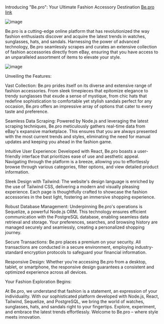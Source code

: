 Introducing "Be.pro": Your Ultimate Fashion Accessory Destination
[Be.pro link](https://shy-gold-butterfly.cyclic.cloud/)

![image](https://github.com/ezzakyabdellah/beprostore/assets/14052954/44897671-dffd-4936-8e0a-4c4e61269ecf)

Be.pro is a cutting-edge online platform that has revolutionized the way fashion enthusiasts discover and acquire the latest trends in watches, sunglasses, hats, and sandals. Harnessing the power of advanced technology, Be.pro seamlessly scrapes and curates an extensive collection of fashion accessories directly from eBay, ensuring that you have access to an unparalleled assortment of items to elevate your style.

![image](https://github.com/ezzakyabdellah/beprostore/assets/14052954/b75a62cd-a918-4873-b5f2-c1684e36811c)

Unveiling the Features:

Vast Collection: Be.pro prides itself on its diverse and extensive range of fashion accessories. From sleek timepieces that epitomize elegance to trendy sunglasses that exude a sense of mystique, from chic hats that redefine sophistication to comfortable yet stylish sandals perfect for any occasion, Be.pro offers an impressive array of options that cater to every taste and preference.

Seamless Data Scraping: Powered by Node.js and leveraging the latest scraping techniques, Be.pro meticulously gathers real-time data from eBay's expansive marketplace. This ensures that you are always presented with the most current trends and styles, eliminating the need for manual updates and keeping you ahead in the fashion game.

Intuitive User Experience: Developed with React, Be.pro boasts a user-friendly interface that prioritizes ease of use and aesthetic appeal. Navigating through the platform is a breeze, allowing you to effortlessly browse through various categories, filter options, and view detailed product information.

Sleek Design with Tailwind: The website's design language is enriched by the use of Tailwind CSS, delivering a modern and visually pleasing experience. Each page is thoughtfully crafted to showcase the fashion accessories in the best light, fostering an immersive shopping experience.

Robust Database Management: Underpinning Be.pro's operations is Sequelize, a powerful Node.js ORM. This technology ensures efficient communication with the PostgreSQL database, enabling seamless data retrieval and storage. Your preferences, searches, and browsing history are managed securely and seamlessly, creating a personalized shopping journey.

Secure Transactions: Be.pro places a premium on your security. All transactions are conducted in a secure environment, employing industry-standard encryption protocols to safeguard your financial information.

Responsive Design: Whether you're accessing Be.pro from a desktop, tablet, or smartphone, the responsive design guarantees a consistent and optimized experience across all devices.

Your Fashion Exploration Begins:

At Be.pro, we understand that fashion is a statement, an expression of your individuality. With our sophisticated platform developed with Node.js, React, Tailwind, Sequelize, and PostgreSQL, we bring the world of watches, sunglasses, hats, and sandals right to your fingertips. Explore, experiment, and embrace the latest trends effortlessly. Welcome to Be.pro – where style meets innovation.
